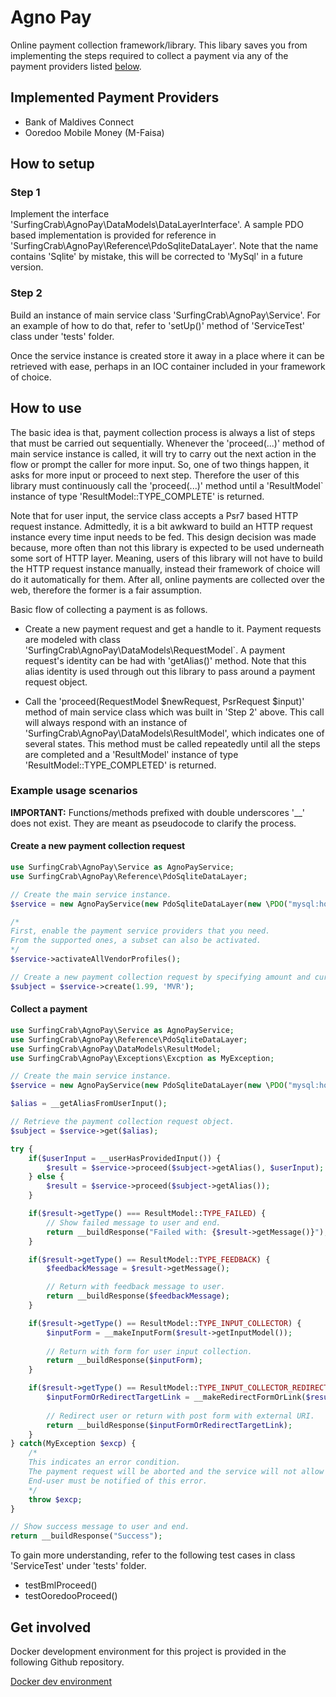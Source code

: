 # Agno Pay

Online payment collection framework/library. This libary saves you from implementing the steps required to collect a payment via any of the payment providers listed [below](#implemented-payment-providers).

## Implemented Payment Providers

- Bank of Maldives Connect
- Ooredoo Mobile Money (M-Faisa)

## How to setup

### Step 1

Implement the interface 'SurfingCrab\AgnoPay\DataModels\DataLayerInterface'. A sample PDO based implementation is provided for reference in 'SurfingCrab\AgnoPay\Reference\PdoSqliteDataLayer'. Note that the name contains 'Sqlite' by mistake, this will be corrected to 'MySql' in a future version.

### Step 2

Build an instance of main service class 'SurfingCrab\AgnoPay\Service'. For an example of how to do that, refer to 'setUp()' method of 'ServiceTest' class under 'tests' folder.

Once the service instance is created store it away in a place where it can be retrieved with ease, perhaps in an IOC container included in your framework of choice.

## How to use

The basic idea is that, payment collection process is always a list of steps that must be carried out sequentially. Whenever the 'proceed(...)' method of main service instance is called, it will try to carry out the next action in the flow or prompt the caller for more input. So, one of two things happen, it asks for more input or proceed to next step. Therefore the user of this library must continuously call the 'proceed(...)' method until a 'ResultModel` instance of type 'ResultModel::TYPE_COMPLETE' is returned.

Note that for user input, the service class accepts a Psr7 based HTTP request instance. Admittedly, it is a bit awkward to build an HTTP request instance every time input needs to be fed. This design decision was made because, more often than not this library is expected to be used underneath some sort of HTTP layer. Meaning, users of this library will not have to build the HTTP request instance manually, instead their framework of choice will do it automatically for them. After all, online payments are collected over the web, therefore the former is a fair assumption.

Basic flow of collecting a payment is as follows.

- Create a new payment request and get a handle to it. Payment requests are modeled with class 'SurfingCrab\AgnoPay\DataModels\RequestModel`. A payment request's identity can be had with 'getAlias()' method. Note that this alias identity is used through out this library to pass around a payment request object.

- Call the 'proceed(RequestModel $newRequest, PsrRequest $input)' method of main service class which was built in 'Step 2' above. This call will always respond with an instance of 'SurfingCrab\AgnoPay\DataModels\ResultModel', which indicates one of several states. This method must be called repeatedly until all the steps are completed and a 'ResultModel' instance of type 'ResultModel::TYPE_COMPLETED' is returned.

### Example usage scenarios

**IMPORTANT:** Functions/methods prefixed with double underscores '__' does not exist. They are meant as pseudocode to clarify the process.


#### Create a new payment collection request

```PHP
use SurfingCrab\AgnoPay\Service as AgnoPayService;
use SurfingCrab\AgnoPay\Reference\PdoSqliteDataLayer;

// Create the main service instance.
$service = new AgnoPayService(new PdoSqliteDataLayer(new \PDO("mysql:host=example;dbname=example", 'user', 'password')));

/*
First, enable the payment service providers that you need.
From the supported ones, a subset can also be activated.
*/
$service->activateAllVendorProfiles();

// Create a new payment collection request by specifying amount and currency.
$subject = $service->create(1.99, 'MVR');
```

#### Collect a payment

```PHP
use SurfingCrab\AgnoPay\Service as AgnoPayService;
use SurfingCrab\AgnoPay\Reference\PdoSqliteDataLayer;
use SurfingCrab\AgnoPay\DataModels\ResultModel;
use SurfingCrab\AgnoPay\Exceptions\Excption as MyException;

// Create the main service instance.
$service = new AgnoPayService(new PdoSqliteDataLayer(new \PDO("mysql:host=example;dbname=example", 'user', 'password')));

$alias = __getAliasFromUserInput();

// Retrieve the payment collection request object.
$subject = $service->get($alias);

try {
    if($userInput = __userHasProvidedInput()) {
        $result = $service->proceed($subject->getAlias(), $userInput);
    } else {
        $result = $service->proceed($subject->getAlias());
    }

    if($result->getType() === ResultModel::TYPE_FAILED) {
        // Show failed message to user and end.
        return __buildResponse("Failed with: {$result->getMessage()}");
    }

    if($result->getType() == ResultModel::TYPE_FEEDBACK) {
        $feedbackMessage = $result->getMessage();

        // Return with feedback message to user.
        return __buildResponse($feedbackMessage);
    }

    if($result->getType() == ResultModel::TYPE_INPUT_COLLECTOR) {
        $inputForm = __makeInputForm($result->getInputModel());
        
        // Return with form for user input collection.
        return __buildResponse($inputForm);
    }

    if($result->getType() == ResultModel::TYPE_INPUT_COLLECTOR_REDIRECT) {
        $inputFormOrRedirectTargetLink = __makeRedirectFormOrLink($result->getInputModel());
        
        // Redirect user or return with post form with external URI.
        return __buildResponse($inputFormOrRedirectTargetLink);
    }
} catch(MyException $excp) {
    /*
    This indicates an error condition.
    The payment request will be aborted and the service will not allow further proceedings.
    End-user must be notified of this error.
    */
    throw $excp;
}

// Show success message to user and end.
return __buildResponse("Success");
```


To gain more understanding, refer to the following test cases in class 'ServiceTest' under 'tests' folder.

- testBmlProceed()
- testOoredooProceed()

## Get involved

Docker development environment for this project is provided in the following Github repository.

[Docker dev environment](https://github.com/nazan/agnopay-dev.git)